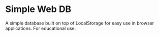 # Simple Web DB

A simple database built on top of LocalStorage for easy use in browser applications. For educational use.
